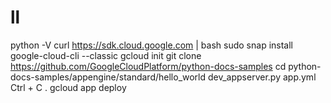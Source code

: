 # ll 
python -V
curl https://sdk.cloud.google.com | bash
sudo snap install google-cloud-cli --classic
gcloud init
git clone https://github.com/GoogleCloudPlatform/python-docs-samples
 cd python-docs-samples/appengine/standard/hello_world
dev_appserver.py app.yml
Ctrl + C .
gcloud app deploy
